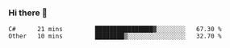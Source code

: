 ### Hi there 👋

<!--START_SECTION:waka-->
```text
C#      21 mins         ████████████████▓░░░░░░░░   67.30 % 
Other   10 mins         ████████▒░░░░░░░░░░░░░░░░   32.70 % 
```
<!--END_SECTION:waka-->

<!--
**jerry-shao/jerry-shao** is a ✨ _special_ ✨ repository because its `README.md` (this file) appears on your GitHub profile.

Here are some ideas to get you started:

- 🔭 I’m currently working on ...
- 🌱 I’m currently learning ...
- 👯 I’m looking to collaborate on ...
- 🤔 I’m looking for help with ...
- 💬 Ask me about ...
- 📫 How to reach me: ...
- 😄 Pronouns: ...
- ⚡ Fun fact: ...
-->
